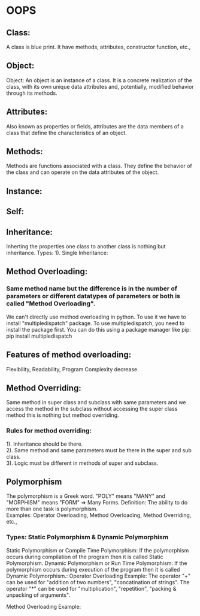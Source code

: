 # OOPS
## Class: 
A class is blue print. It have methods, attributes, constructor function, etc.,
## Object:
Object: An object is an instance of a class. It is a concrete realization of the class, with its own unique data attributes and, potentially, modified behavior through its methods.

## Attributes: 
Also known as properties or fields, attributes are the data members of a class that define the characteristics of an object.

## Methods: 
Methods are functions associated with a class. They define the behavior of the class and can operate on the data attributes of the object.
## Instance:
## Self: 
## Inheritance:
Inherting the properties one class to another class is nothing but inheritance.
Types:
1). Single Inheritance:

## Method Overloading: 
### Same method name but the difference is in the number of parameters or different datatypes of parameters or both is called "Method Overloading". 
We can't directly use method overloading in python. To use it we have to install "multipledispatch" package.
To use multipledispatch, you need to install the package first. You can do this using a package manager like pip:  pip install multipledispatch<br>
## Features of method overloading: 
Flexibility, Readability, Program Complexity decrease.

## Method Overriding:
Same method in super class and subclass with same parameters and 
we access the method in the subclass without accessing the super class
method this is nothing but method overriding.

### Rules for method overriding: 
1). Inheritance should be there.<br>
2). Same method and same parameters must be there in the super and sub class.<br>
3). Logic must be different in methods of super and subclass.<br>

## Polymorphism
The polymorphism is a Greek word. "POLY" means "MANY" and "MORPHISM" means "FORM" => Many Forms.
Definition: 
The ability to do more than one task is polymorphism.<br>
Examples: Operator Overloading, Method Overloading, Method Overriding, etc.,
### Types: Static Polymorphism & Dynamic Polymorphism
Static Polymorphism or Compile Time Polymorphism: If the polymorphism occurs during compilation of the program then it is called Static Polymorphism.
Dynamic Polymorphism or Run Time Polymorphism: If the polymorphism occurs during execution of the program then it is called Dynamic Polymorphism.:
Operator Overloading Example: 
The operator "+" can be used for "addition of two numbers", "concatination of strings".
The operator "*" can be used for "multiplication", "repetition", "packing & unpacking of arguments".

Method Overloading Example: 














